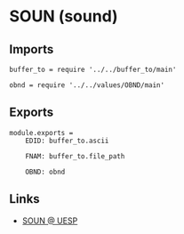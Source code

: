 # SOUN (sound)

## Imports

	buffer_to = require '../../buffer_to/main'

	obnd = require '../../values/OBND/main'


## Exports

	module.exports =
		EDID: buffer_to.ascii

		FNAM: buffer_to.file_path

		OBND: obnd


## Links

- [SOUN @ UESP](http://www.uesp.net/wiki/Tes5Mod:Mod_File_Format/SOUN)
